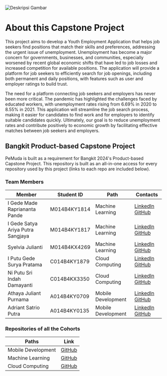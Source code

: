 ![Deskripsi Gambar](./assets/PeMuda.jpg)

# About this Capstone Project

This project aims to develop a Youth Employment Application that helps job seekers find positions that match their skills and preferences, addressing the urgent issue of unemployment. Unemployment has become a major concern for governments, businesses, and communities, especially worsened by recent global economic shifts that have led to job losses and increased competition for available positions. The application will provide a platform for job seekers to efficiently search for job openings, including both permanent and daily positions, with features such as user and employer ratings to build trust.


The need for a platform connecting job seekers and employers has never been more critical. The pandemic has highlighted the challenges faced by educated workers, with unemployment rates rising from 6.69% in 2020 to 8.55% in 2021. This application will streamline the job search process, making it easier for candidates to find work and for employers to identify suitable candidates quickly. Ultimately, our goal is to reduce unemployment rates and contribute positively to economic growth by facilitating effective matches between job seekers and employers.

## Bangkit Product-based Capstone Project

PeMuda is built as a requirement for Bangkit 2024's Product-based Capstone Project. This repository is built as an all-in-one access for every repository used by this project (links to each repo are included below).

### Team Members


| Member                        | Student ID      | Path                | Contacts                    |
|-------------------------------|-----------------|---------------------|-----------------------------|
| I Gede Made Rapriananta Pande | M014B4KY1814    | Machine Learning     | [LinkedIn](https://www.linkedin.com/)  [GitHub](https://github.com/) |
| I Gede Satya Ariya Putra Sangjaya | M014B4KY1817 | Machine Learning     | [LinkedIn](https://www.linkedin.com/)  [GitHub](https://github.com/) |
| Syelvia Julianti             | M014B4KX4269    | Machine Learning     | [LinkedIn](https://www.linkedin.com/)  [GitHub](https://github.com/) |
| I Putu Gede Surya Pratama    | C014B4KY1879    | Cloud Computing      | [LinkedIn](https://www.linkedin.com/)  [GitHub](https://github.com/) |
| Ni Putu Sri Indah Damayanti   | C014B4KX3350    | Cloud Computing      | [LinkedIn](https://www.linkedin.com/)  [GitHub](https://github.com/) |
| Athaya Juliant Purnama       | A014B4KY0709    | Mobile Development   | [LinkedIn](https://www.linkedin.com/)  [GitHub](https://github.com/) |
| Adriant Satrio Putra         | A014B4KY0135    | Mobile Development   | [LinkedIn](https://www.linkedin.com/)  [GitHub](https://github.com/) |


### Repositories of all the Cohorts

| Paths                | Link                        |
|----------------------|-----------------------------|
| Mobile Development    | [GitHub](https://github.com/) |
| Machine Learning      | [GitHub](https://github.com/) |
| Cloud Computing       | [GitHub](https://github.com/) |
